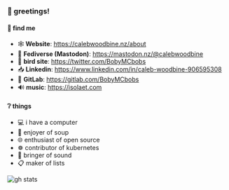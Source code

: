 ### 👋 greetings!

#### 🔎 find me

- 🕸️  **Website**: https://calebwoodbine.nz/about
- 🤝 **Fediverse (Mastodon)**: https://mastodon.nz/@calebwoodbine
- 🦤  **bird site**: https://twitter.com/BobyMCbobs
- 📥 **Linkedin**: https://www.linkedin.com/in/caleb-woodbine-906595308
- 🦊 **GitLab**: https://gitlab.com/BobyMCbobs
- 🔊 **music**: https://isolaet.com

#### ❔ things

- 💻 i have a computer
- 🍜 enjoyer of soup
- 🌐 enthusiast of open source
- ☸️  contributor of kubernetes
- 🎹 bringer of sound
- 📋 maker of lists

![gh stats](https://github-readme-stats.vercel.app/api?username=BobyMCbobs&show_icons=true&theme=catppuccin_latte&border_color=000000&hide_border=false)
